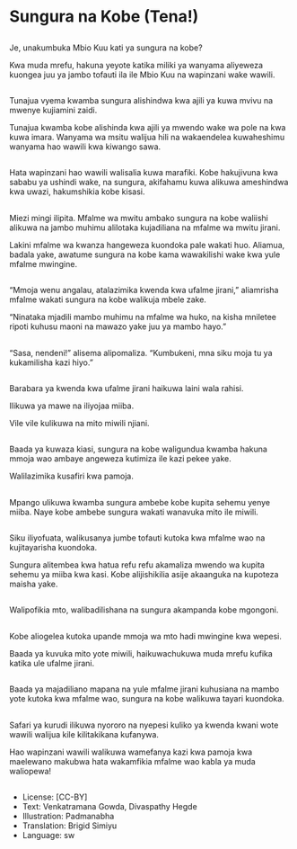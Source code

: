 # Sungura na Kobe (Tena!)

##
Je, unakumbuka Mbio Kuu kati ya sungura na kobe?

Kwa muda mrefu, hakuna yeyote katika miliki ya wanyama aliyeweza kuongea juu ya jambo tofauti ila ile Mbio Kuu na wapinzani wake wawili.

##
Tunajua vyema kwamba sungura alishindwa kwa ajili ya kuwa mvivu na mwenye kujiamini zaidi.

Tunajua kwamba kobe alishinda kwa ajili ya mwendo wake wa pole na kwa kuwa imara. Wanyama wa msitu walijua hili na wakaendelea kuwaheshimu wanyama hao wawili kwa kiwango sawa.

##
Hata wapinzani hao wawili walisalia kuwa marafiki. Kobe hakujivuna kwa sababu ya ushindi wake, na sungura, akifahamu kuwa alikuwa ameshindwa kwa uwazi, hakumshikia kobe kisasi.

##
Miezi mingi ilipita. Mfalme wa mwitu ambako sungura na kobe waliishi alikuwa na jambo muhimu alilotaka kujadiliana na mfalme wa mwitu jirani.

Lakini mfalme wa kwanza hangeweza kuondoka pale wakati huo. Aliamua, badala yake, awatume sungura na kobe kama wawakilishi wake kwa yule mfalme mwingine.

##
“Mmoja wenu angalau, atalazimika kwenda kwa ufalme jirani,” aliamrisha mfalme wakati sungura na kobe walikuja mbele zake.

“Ninataka mjadili mambo muhimu na mfalme wa huko, na kisha mniletee ripoti kuhusu maoni na mawazo yake juu ya mambo hayo.”

##
“Sasa, nendeni!” alisema alipomaliza. “Kumbukeni, mna siku moja tu ya kukamilisha kazi hiyo.”

##
Barabara ya kwenda kwa ufalme jirani haikuwa laini wala rahisi.

Ilikuwa ya mawe na iliyojaa miiba.

Vile vile kulikuwa na mito miwili njiani.

##
Baada ya kuwaza kiasi, sungura na kobe waligundua kwamba hakuna mmoja wao ambaye angeweza kutimiza ile kazi pekee yake.

Walilazimika kusafiri kwa pamoja.

##
Mpango ulikuwa kwamba sungura ambebe kobe kupita sehemu yenye miiba. Naye kobe ambebe sungura wakati wanavuka mito ile miwili.

##
Siku iliyofuata, walikusanya jumbe tofauti kutoka kwa mfalme wao na kujitayarisha kuondoka.

Sungura alitembea kwa hatua refu refu akamaliza mwendo wa kupita sehemu ya miiba kwa kasi. Kobe alijishikilia asije akaanguka na kupoteza maisha yake.

##
Walipofikia mto, walibadilishana na sungura akampanda kobe mgongoni.

##
Kobe aliogelea kutoka upande mmoja wa mto hadi mwingine kwa wepesi.

Baada ya kuvuka mito yote miwili, haikuwachukuwa muda mrefu kufika katika ule ufalme jirani.

##
Baada ya majadiliano mapana na yule mfalme jirani kuhusiana na mambo yote kutoka kwa mfalme wao, sungura na kobe walikuwa tayari kuondoka.

##
Safari ya kurudi ilikuwa nyororo na nyepesi kuliko ya kwenda kwani wote wawili walijua kile kilitakikana kufanywa.

Hao wapinzani wawili walikuwa wamefanya kazi kwa pamoja kwa maelewano makubwa hata wakamfikia mfalme wao kabla ya muda waliopewa!

##
* License: [CC-BY]
* Text: Venkatramana Gowda, Divaspathy Hegde
* Illustration: Padmanabha
* Translation: Brigid Simiyu
* Language: sw
